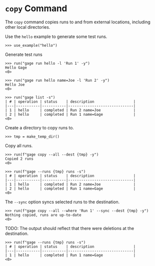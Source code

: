 # `copy` Command

The `copy` command copies runs to and from external locations, including
other local directories.

Use the `hello` example to generate some test runs.

    >>> use_example("hello")

Generate test runs

    >>> run("gage run hello -l 'Run 1' -y")
    Hello Gage
    <0>

    >>> run("gage run hello name=Joe -l 'Run 2' -y")
    Hello Joe
    <0>

    >>> run("gage list -s")
    | # | operation | status    | description                  |
    |---|-----------|-----------|------------------------------|
    | 1 | hello     | completed | Run 2 name=Joe               |
    | 2 | hello     | completed | Run 1 name=Gage              |
    <0>

Create a directory to copy runs to.

    >>> tmp = make_temp_dir()

Copy all runs.

    >>> run(f"gage copy --all --dest {tmp} -y")
    Copied 2 runs
    <0>

    >>> run(f"gage --runs {tmp} runs -s")
    | # | operation | status    | description                  |
    |---|-----------|-----------|------------------------------|
    | 1 | hello     | completed | Run 2 name=Joe               |
    | 2 | hello     | completed | Run 1 name=Gage              |
    <0>

The `--sync` option syncs selected runs to the destination.

    >>> run(f"gage copy --all --where 'Run 1' --sync --dest {tmp} -y")
    Nothing copied, runs are up-to-date
    <0>

TODO: The output should reflect that there were deletions at the
destination.

    >>> run(f"gage --runs {tmp} runs -s")
    | # | operation | status    | description                  |
    |---|-----------|-----------|------------------------------|
    | 1 | hello     | completed | Run 1 name=Gage              |
    <0>
